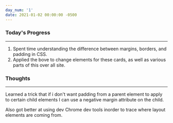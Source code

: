 ```yaml
---
day_num: '1'
date: 2021-01-02 00:00:00 -0500
---
```

### Today's Progress

--------------------

1. Spent time understanding the difference between margins, borders, and padding in CSS.
2. Applied the bove to change elements for these cards, as well as various parts of this over all site.

### Thoughts

-------------------

Learned a trick that if i don't want padding from a parent element to apply to certain child elements I can use a negative margin attribute on the child.

Also got better at using dev Chrome dev tools inorder to trace where layout elements are coming from. 
